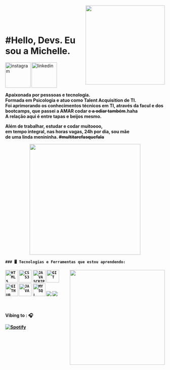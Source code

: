<img align="right" width="250px" style="margin-top:-20px" src="https://user-images.githubusercontent.com/105405924/177581402-84f8ed56-69af-4ca8-9984-b4fdc809be7a.png">

</br>
</br>

<div dsplay="inline-block">
  
  <h1 align="left">#Hello, Devs. Eu sou a Michelle.</h1>
 <a href="https://www.instagram.com/michelleportoo/">
    <img align="left" width="80px" src="https://i.ibb.co/qkGSp1D/instagram.png" alt="instagram" style="vertical-align:top;">
  </a> 
  <a href="https://www.linkedin.com/in/michelle-porto-ribeiro/">
    <img width="80px" src="https://i.ibb.co/RyZx12b/linkedin.png" alt="linkedin" style="vertical-align:top;">
  </a>
</div>





<p><strong>Apaixonada por pesssoas e tecnologia.
  <br>Formada em Psicologia e atuo como Talent Acquisition de TI. 
  <br>Foi aprimorando os conhecimentos técnicos em TI, através da facul e dos
  <br>bootcamps, que passei a AMAR codar <s>e a odiar também</s>.haha
  <br>A relação aqui é entre tapas e beijos mesmo.
  
  
 <div dsplay="inline-block">
    <p><strong> Além de trabalhar, estudar e codar muitoooo,
      <br>em tempo integral, nas horas vagas, 24h por dia, sou mãe
      <br>de uma linda menininha. <s>#multitarefasquefala</s>
      
      
<p align="center"><img src="https://super.abril.com.br/wp-content/uploads/2016/09/super_imggato_digitando_0.gif" width="350">
</p>
    
      
      
    
    ### 🖥️ Tecnologias e Ferramentas que estou aprendendo:
<img width="300px" align="right" src="https://i.ibb.co/zbTM5w7/photo-2021-12-23-11-04-06-removebg-preview-1.png">
<code><img width="40px" src="https://cdn.jsdelivr.net/gh/devicons/devicon/icons/html5/html5-original-wordmark.svg" title = "HTML5"/></code>
<code><img width="40px" src="https://cdn.jsdelivr.net/gh/devicons/devicon/icons/css3/css3-original-wordmark.svg" title = "CSS3"/></code>
<code><img width="40px" src="https://cdn.jsdelivr.net/gh/devicons/devicon/icons/javascript/javascript-original.svg" title = "JAVASCRIPT"/></code>
<code><img width="40px" src="https://cdn.jsdelivr.net/gh/devicons/devicon/icons/git/git-original.svg" title = "GIT"/></code>
<code><img width="40px" src="https://cdn.jsdelivr.net/gh/devicons/devicon/icons/github/github-original.svg" title = "GITHUB"/></code>
<code><img width="40px" src="https://cdn.jsdelivr.net/gh/devicons/devicon/icons/java/java-original.svg" title = "JAVA"/></code>
<code><img width="40px" src="https://cdn.jsdelivr.net/gh/devicons/devicon/icons/mysql/mysql-original.svg" title = "MYSQL"/></code>
<img src="https://img.shields.io/badge/Visual_Studio_Code-0078D4?style=flat&logo=visual%20studio%20code&logoColor=white">
<img src="https://img.shields.io/badge/Markdown-000000?style=flat&logo=markdown&logoColor=white">
      
      

    
          
<br><br> Vibing to : 🎧  </strong></p>

[![Spotify](https://spotify-readme.sp-xd.vercel.app/api/spotify)](https://open.spotify.com/playlist/6nqZjd1w80uv0Ii9soxVR0) <br>
  
